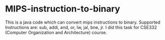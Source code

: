 # MIPS-instruction-to-binary

This is a java code which can convert mips instructions to binary. Supported Instructions are: sub, addi, and, or, lw, jal, bne, jr. I did this task for CSE332 (Computer Organization and Architecture) course.

